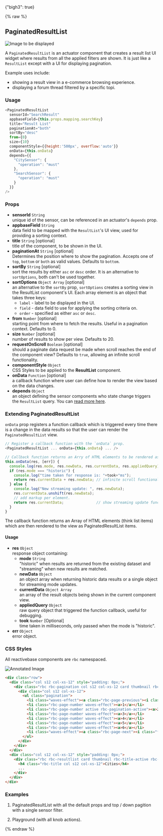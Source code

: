 {"bigh3": true}

{% raw %}

## PaginatedResultList

![Image to be displayed](https://i.imgur.com/s2VIShU.png)

A `PaginatedResultList` is an actuator component that creates a result list UI widget where results from all the applied filters are shown. It is just like a `ResultList` except with a UI for displaying pagination.

Example uses include:

* showing a result view in a e-commerce browsing experience.
* displaying a forum thread filtered by a specific topi.

### Usage

```js
<PaginatedResultList
  sensorId="SearchResult"
  appbaseField={this.props.mapping.searchKey}
  title="Result List"
  paginationAt="both"
  sortBy="desc"
  from={0}
  size={10}
  componentStyle={{height:'500px', overflow:'auto'}}
  onData={this.onData}
  depends={{
    "CitySensor": {
      "operation": "must"
    },
    "SearchSensor": {
      "operation": "must"
    }
  }}
/>
```

### Props

- **sensorId** `String`  
    unique id of the sensor, can be referenced in an actuator's `depends` prop.
- **appbaseField** `String`  
    data field to be mapped with the `ResultList`'s UI view, used for providing a sorting context.
- **title** `String` [optional]  
    title of the component, to be shown in the UI.
- **paginationAt** `String` [optional]  
    Determines the position where to show the pagination. Accepts one of `top`, `bottom` or `both` as valid values. Defaults to `bottom`.
-  **sortBy** `String` [optional]  
    sort the results by either `asc` or `desc` order. It is an alternative to `sortOptions`, both can't be used together.
- **sortOptions** `Object Array` [optional]  
    an alternative to the `sortBy` prop, `sortOptions` creates a sorting view in the ResultList component's UI. Each array element is an object that takes three keys:
    - `label` - label to be displayed in the UI.
    - `field` - data field to use for applying the sorting criteria on.
    - `order` - specified as either `asc` or `desc`.
- **from** `Number` [optional]  
    starting point from where to fetch the results. Useful in a pagination context. Defaults to 0.
- **size** `Number` [optional]  
    number of results to show per view. Defaults to 20.
- **requestOnScroll** `Boolean` [optional]  
    should a paginate data request be made when scroll reaches the end of the component view? Defaults to `true`, allowing an infinite scroll functionality.
- **componentStyle** `Object`  
    CSS Styles to be applied to the **ResultList** component.
- **onData** `Function` [optional]  
    a callback function where user can define how to render the view based on the data changes.
- **depends** `Object`  
    an object defining the sensor components who state change triggers the `ResultList` query. You can [read more here](https://appbaseio.github.io/reactive-maps-docs/v1/getting-started/Dependency.html).

### Extending PaginatedResultList

`onData` prop registers a function callback which is triggered every time there is a change in the data results so that the user can render the `PaginatedResultList` view.

```js
// Register a callback function with the `onData` prop.
<PaginatedResultList ... onData={this.onData} ... />

// Callback function returns an Arry of HTML elements to be rendered as PaginatedResultList items.
this.onData(res, [err]) {
  console.log(res.mode, res.newData, res.currentData, res.appliedQuery);
  if (res.mode === "historic") {
    console.log("time taken for response is: "+took+"ms");
    return res.currentData + res.newData; // infinite scroll functionality
  } else {
    console.log("New streaming update: ", res.newData);
    res.currentData.unshift(res.newData);
    // add markup per element.
    return res.currentData;               // show streaming update functionality
  }
}
```

The callback function returns an Array of HTML elements (think list items) which are then rendered to the view as PaginatedResultList items.

#### Usage

- **res** `Object`  
    response object containing:  
    - **mode** `String`  
        "historic" when results are returned from the existing dataset and "streaming" when new results are matched.
    - **newData** `Object`  
        an object array when returning historic data results or a single object for streaming mode updates.
    - **currentData** `Object Array`  
        an array of the result objects being shown in the current component view.
    - **appliedQuery** `Object`  
        raw query object that triggered the function callback, useful for debugging.
    - **took** `Number` [Optional]  
        time taken in milliseconds, only passed when the mode is "historic".
- **err** `Object`  
    error object.

### CSS Styles

All reactivebase components are `rbc` namespaced.

![Annotated Image](https://i.imgur.com/TPP2Zuh.png)

```html
<div class="row">
  <div class="col s12 col-xs-12" style="padding: 0px;">
    <div class="rbc rbc-pagination col s12 col-xs-12 card thumbnail rbc-title-inactive rbc-pagination-top">
      <div class="col s12 col-xs-12">
        <ul class="pagination">
          <li class="waves-effect"><a class="rbc-page-previous"><i class="fa fa-chevron-left"></i></a></li>
          <li class="rbc-page-number waves-effect"><a>1</a></li>
          <li class="rbc-page-number active rbc-pagination-active"><a>2</a></li>
          <li class="rbc-page-number waves-effect"><a>3</a></li>
          <li class="rbc-page-number waves-effect"><a>4</a></li>
          <li class="rbc-page-number waves-effect"><a>5</a></li>
          <li class="rbc-page-number waves-effect"><a>6</a></li>
          <li class="waves-effect"><a class="rbc-page-next"><i class="fa fa-chevron-right"></i></a></li>
        </ul>
      </div>
    </div>
  </div>
  <div class="col s12 col-xs-12" style="padding: 0px;">
    <div class="rbc rbc-resultlist card thumbnail rbc-title-active rbc-sort-inactive" style="max-height: 333px;">
      <h4 class="rbc-title col s12 col-xs-12">Cities</h4>
      ...
    </div>
  </div>
</div>
```

### Examples

1. PaginatedResultList with all the default props and top / down pagition with a single sensor filter.

2. Playground (with all knob actions).

{% endraw %}
